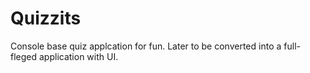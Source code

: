 # Quizzits

Console base quiz applcation for fun. Later to be converted into a full-fleged application with UI.
